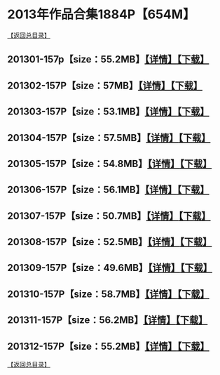 # 2013年作品合集1884P【654M】
[【返回总目录】](./WANIMAL/README.md)
## 201301-157p【size：55.2MB】[【详情】](./201301/README.md)[【下载】]()
## 201302-157P【size：57MB】[【详情】](https://github.com/sxcool1024/WANIMAL/tree/master/2013%E5%B9%B4%E4%BD%9C%E5%93%81%E5%90%88%E9%9B%86/201302##2013%E5%B9%B42%E6%9C%88%E5%90%88%E9%9B%86)[【下载】](https://474b.com/file/25713053-435027453)
## 201303-157P【size：53.1MB】[【详情】](https://github.com/sxcool1024/WANIMAL/tree/master/2013%E5%B9%B4%E4%BD%9C%E5%93%81%E5%90%88%E9%9B%86/201303##2013%E5%B9%B43%E6%9C%88%E5%90%88%E9%9B%86)[【下载】](https://474b.com/file/25713053-435027477)
## 201304-157P【size：57.5MB】[【详情】](https://github.com/sxcool1024/WANIMAL/blob/master/2013%E5%B9%B4%E4%BD%9C%E5%93%81%E5%90%88%E9%9B%86/201304/README.md##2013%E5%B9%B44%E6%9C%88%E5%90%88%E9%9B%86)[【下载】](https://474b.com/file/25713053-435027516)
## 201305-157P【size：54.8MB】[【详情】](https://github.com/sxcool1024/WANIMAL/blob/master/2013%E5%B9%B4%E4%BD%9C%E5%93%81%E5%90%88%E9%9B%86/201305/README.md##2013%E5%B9%B45%E6%9C%88%E5%90%88%E9%9B%86)[【下载】](https://474b.com/file/25713053-435027529)
## 201306-157P【size：56.1MB】[【详情】](https://github.com/sxcool1024/WANIMAL/blob/master/2013%E5%B9%B4%E4%BD%9C%E5%93%81%E5%90%88%E9%9B%86/201306/README.md##2013%E5%B9%B46%E6%9C%88%E5%90%88%E9%9B%86)[【下载】](https://474b.com/file/25713053-435027584)
## 201307-157P【size：50.7MB】[【详情】](https://github.com/sxcool1024/WANIMAL/blob/master/2013%E5%B9%B4%E4%BD%9C%E5%93%81%E5%90%88%E9%9B%86/201307/README.md##2013%E5%B9%B47%E6%9C%88%E5%90%88%E9%9B%86)[【下载】](https://474b.com/file/25713053-435027633)
## 201308-157P【size：52.5MB】[【详情】](https://github.com/sxcool1024/WANIMAL/tree/master/2013%E5%B9%B4%E4%BD%9C%E5%93%81%E5%90%88%E9%9B%86/201308##2013%E5%B9%B48%E6%9C%88%E5%90%88%E9%9B%86)[【下载】](https://474b.com/file/25713053-435027633)
## 201309-157P【size：49.6MB】[【详情】](https://github.com/sxcool1024/WANIMAL/tree/master/2013%E5%B9%B4%E4%BD%9C%E5%93%81%E5%90%88%E9%9B%86/201309##2013%E5%B9%B49%E6%9C%88%E5%90%88%E9%9B%86)[【下载】](https://474b.com/file/25713053-435027751)
## 201310-157P【size：58.7MB】[【详情】](https://github.com/sxcool1024/WANIMAL/tree/master/2013%E5%B9%B4%E4%BD%9C%E5%93%81%E5%90%88%E9%9B%86/201310##2013%E5%B9%B410%E6%9C%88%E5%90%88%E9%9B%86)[【下载】](https://474b.com/file/25713053-435027816)
## 201311-157P【size：56.2MB】[【详情】](https://github.com/sxcool1024/WANIMAL/tree/master/2013%E5%B9%B4%E4%BD%9C%E5%93%81%E5%90%88%E9%9B%86/201311##2013%E5%B9%B411%E6%9C%88%E5%90%88%E9%9B%86)[【下载】](https://474b.com/file/25713053-435027873)
## 201312-157P【size：55.2MB】[【详情】](https://github.com/sxcool1024/WANIMAL/tree/master/2013%E5%B9%B4%E4%BD%9C%E5%93%81%E5%90%88%E9%9B%86/201312##2013%E5%B9%B412%E6%9C%88%E5%90%88%E9%9B%86)[【下载】](https://474b.com/file/25713053-435027907)
[【返回总目录】](https://github.com/sxcool1024/WANIMAL#wanimal%E5%8E%9F%E7%89%88%E4%BD%9C%E5%93%81%E5%90%88%E9%9B%86)
